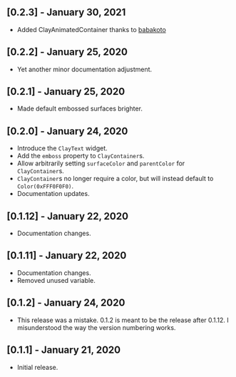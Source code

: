 ## [0.2.3] - January 30, 2021

* Added ClayAnimatedContainer thanks to [babakoto](https://github.com/babakoto)

## [0.2.2] - January 25, 2020

* Yet another minor documentation adjustment.

## [0.2.1] - January 25, 2020

* Made default embossed surfaces brighter.

## [0.2.0] - January 24, 2020

* Introduce the `ClayText` widget.
* Add the `emboss` property to `ClayContainer`s.
* Allow arbitrarily setting `surfaceColor` and `parentColor` for `ClayContainer`s.
* `ClayContainer`s no longer require a color, but will instead default to `Color(0xFFF0F0F0)`.
* Documentation updates.

## [0.1.12] - January 22, 2020

* Documentation changes.

## [0.1.11] - January 22, 2020

* Documentation changes.
* Removed unused variable.

## [0.1.2] - January 24, 2020

* This release was a mistake. 0.1.2 is meant to be the release after 0.1.12. I misunderstood the way the version numbering works. 

## [0.1.1] - January 21, 2020

* Initial release.
